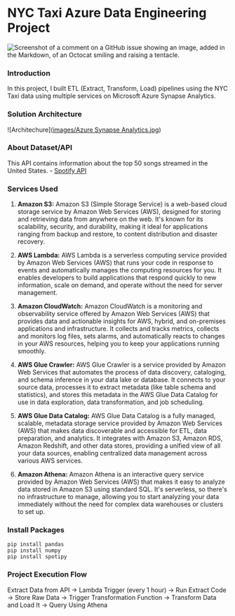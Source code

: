 # NYC Taxi Azure Data Engineering Project
![Screenshot of a comment on a GitHub issue showing an image, added in the Markdown, of an Octocat smiling and raising a tentacle.](https://myoctocat.com/assets/images/base-octocat.svg)

### Introduction
In this project, I built ETL (Extract, Transform, Load) pipelines using the NYC Taxi data using multiple services on Microsoft Azure Synapse Analytics.


### Solution Architecture
![Architechure]([images/Azure Synapse Analytics.jpg](https://github.com/okaforoa/nyc-taxi-azure-data-engineering-project/blob/main/images/Azure%20Synapse%20Analytics.jpg))

### About Dataset/API
This API contains information about the top 50 songs streamed in the United States. - [Spotify API](https://developer.spotify.com/documentation/web-api)

### Services Used
1. **Amazon S3:** Amazon S3 (Simple Storage Service) is a web-based cloud storage service by Amazon Web Services (AWS), designed for storing and retrieving data from anywhere on the web. It's known for its scalability, security, and durability, making it ideal for applications ranging from backup and restore, to content distribution and disaster recovery. 

2. **AWS Lambda:** AWS Lambda is a serverless computing service provided by Amazon Web Services (AWS) that runs your code in response to events and automatically manages the computing resources for you. It enables developers to build applications that respond quickly to new information, scale on demand, and operate without the need for server management.

3. **Amazon CloudWatch:** Amazon CloudWatch is a monitoring and observability service offered by Amazon Web Services (AWS) that provides data and actionable insights for AWS, hybrid, and on-premises applications and infrastructure. It collects and tracks metrics, collects and monitors log files, sets alarms, and automatically reacts to changes in your AWS resources, helping you to keep your applications running smoothly.

4. **AWS Glue Crawler:** AWS Glue Crawler is a service provided by Amazon Web Services that automates the process of data discovery, cataloging, and schema inference in your data lake or database. It connects to your source data, processes it to extract metadata (like table schema and statistics), and stores this metadata in the AWS Glue Data Catalog for use in data exploration, data transformation, and job scheduling.

5. **AWS Glue Data Catalog:** AWS Glue Data Catalog is a fully managed, scalable, metadata storage service provided by Amazon Web Services (AWS) that makes data discoverable and accessible for ETL, data preparation, and analytics. It integrates with Amazon S3, Amazon RDS, Amazon Redshift, and other data stores, providing a unified view of all your data sources, enabling centralized data management across various AWS services.

6. **Amazon Athena:** Amazon Athena is an interactive query service provided by Amazon Web Services (AWS) that makes it easy to analyze data stored in Amazon S3 using standard SQL. It's serverless, so there's no infrastructure to manage, allowing you to start analyzing your data immediately without the need for complex data warehouses or clusters to set up.

### Install Packages
```
pip install pandas
pip install numpy
pip install spotipy
```

### Project Execution Flow 
Extract Data from API -> Lambda Trigger (every 1 hour) -> Run Extract Code -> Store Raw Data -> Trigger Transformation Function -> Transform Data and Load It -> Query Using Athena
